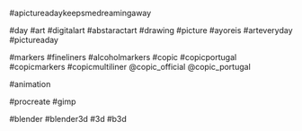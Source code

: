 #apictureadaykeepsmedreamingaway

#day
#art
#digitalart
#abstaractart
#drawing
#picture
#ayoreis
#arteveryday
#pictureaday

#markers
#fineliners
#alcoholmarkers
#copic
#copicportugal
#copicmarkers
#copicmultiliner
@copic_official
@copic_portugal

#animation

#procreate
#gimp

#blender
#blender3d
#3d
#b3d